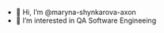 - 👋 Hi, I’m @maryna-shynkarova-axon
- 👀 I’m interested in QA Software Engineeing

<!---
maryna-shynkarova-axon/maryna-shynkarova-axon is a ✨ special ✨ repository because its `README.md` (this file) appears on your GitHub profile.
You can click the Preview link to take a look at your changes.
--->
